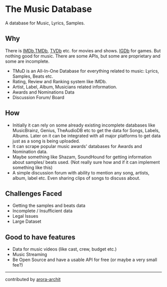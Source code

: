 # The Music Database

A database for Music, Lyrics, Samples.

## Why

There is [IMDb](https://www.imdb.com/),[TMDb](https://www.themoviedb.org/), [TVDb](https://www.thetvdb.com/) etc. for movies and shows. [IGDb](https://www.igdb.com/) for games. But nothing good for music. There are some APIs, but some are proprietary and some are incomplete.
- TMuD is an All-In-One Database for everything related to music: Lyrics, Samples, Beats etc. 
- Rating, Review and Ranking system like IMDb.
- Artist, Label, Album, Musicians related information.
- Awards and Nominations Data
- Discussion Forum/ Board

## How 

- Initially it can rely on some already existing incomplete databases like MusicBrainz, Genius, TheAudioDB etc to get the data for Songs, Labels, Albums. Later on it can be integrated with all major platforms to get data just as a song is being uploaded.
- It can scrape popular music awards' databases for Awards and Nomination data.
- Maybe something like Shazam, SoundHound for getting information about samples/ beats used. (Not really sure how and if it can implement something like this)
- A simple discussion forum with ability to mention any song, artists, album, label etc. Even sharing clips of songs to discuss about.


## Challenges Faced

- Getting the samples and beats data
- Incomplete / Insufficient data
- Legal Issues
- Large Dataset

## Good to have features

- Data for music videos (like cast, crew, budget etc.)
- Music Streaming
- Be Open Source and have a usable API for free (or maybe a very small fee?)

---
contributed by [arora-archit](https://github.com/arora-archit)